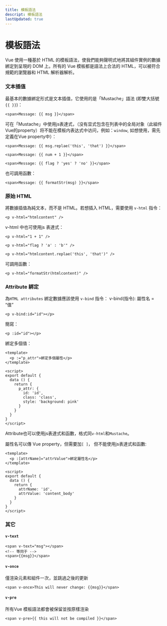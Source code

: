 ```yaml
---
title: 模板語法
descript: 模板語法
lastUpdated: true
---
```


# 模板語法

Vue 使用一種基於 HTML 的模板語法，使我們能夠聲明式地將其組件實例的數據綁定到呈現的 DOM 上。所有的 Vue 模板都是語法上合法的 HTML，可以被符合規範的瀏覽器和 HTML 解析器解析。

### 文本插值

最基本的數據綁定形式是文本插值，它使用的是「Mustache」語法 (即雙大括號`{{ }}`)：

```vue
<span>Message: {{ msg }}</span>
```

可在「Mustache」中使用js表達式，（没有显式包含在列表中的全局对象（此組件Vue的property）将不能在模板内表达式中访问，例如：`window`, 如想使用，需先定義在Vue property中）：

```vue
<span>Message: {{ msg.replae('this', 'that') }}</span>

<span>Message: {{ num + 1 }}</span>

<span>Message: {{ flag ? 'yes' ? 'no' }}</span>
```

也可調用函數：

```vue
<span>Message: {{ formatStr(msg) }}</span>
```

### 原始 HTML

將數據插值為純文本，而不是 HTML。若想插入 HTML，需要使用 `v-html` 指令：

```vue
<p v-html="htmlcontent" />
```

v-html 中也可使用js 表達式：

```vue
<p v-html="1 + 1" />

<p v-html="flag ? 'a' : 'b'" />

<p v-html="htmlcontent.replae('this', 'that')" />
```

可調用函數：

```vue
<p v-html="formatStr(htmlcontent)" />
```



### Attribute 綁定

 為`HTML attributes` 綁定數據應該使用 `v-bind` 指令： v-bind(指令): 屬性名 = “值”

```vue
<p v-bind:id="id"></p>
```

簡寫：
```vue
<p :id="id"></p>
```

綁定多個值：

```vue
<template>
  <p :="p_attr">綁定多個屬性</p>
</template>

<script>
export default {
  data () {
    return {
      p_attr: {
        id: 'id',
        class: 'class',
        style: 'background: pink'
      }
    }
  }
}
</script>
```

Attribute也可以使用js表達式和函數，格式同`v-html`和`Mustache`。

屬性名可以傳 Vue property，但需要加`[ ]`， 但不能使用js表達式和函數:



```vue
<template>
  <p :[attrName]="attrValue">綁定屬性名</p>
</template>

<script>
export default {
  data () {
    return {
      attrName: 'id',
      attrValue: 'content_body'
    }
  }
}
</script>
```

### 其它

#### `v-text`

``` vue
<span v-text="msg"></span>
<!-- 等同于 -->
<span>{{msg}}</span>
```

#### `v-once`

僅渲染元素和組件一次，並跳過之後的更新

``` vue
<span v-once>This will never change: {{msg}}</span>
```

#### `v-pre`

所有Vue 模板語法都會被保留並按原樣渲染

``` vue
<span v-pre>{{ this will not be compiled }}</span>
```

